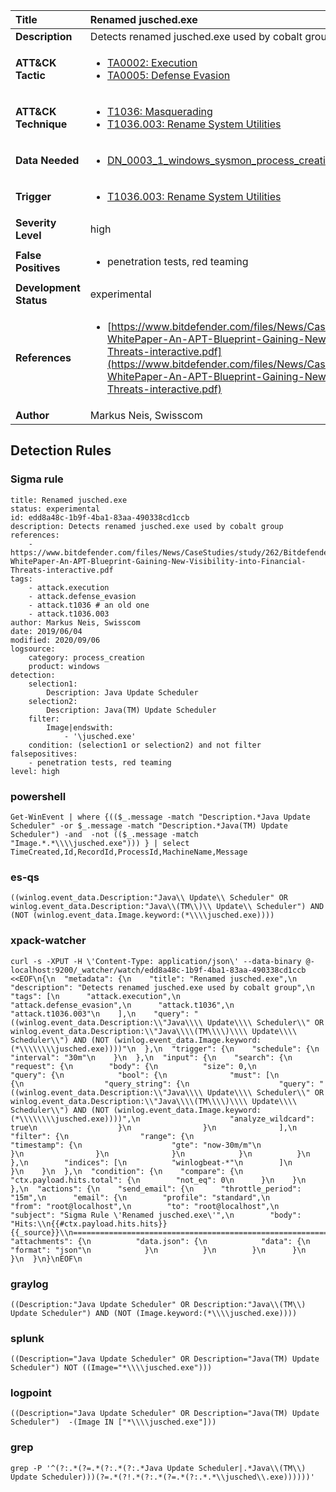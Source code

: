 | Title                    | Renamed jusched.exe       |
|:-------------------------|:------------------|
| **Description**          | Detects renamed jusched.exe used by cobalt group |
| **ATT&amp;CK Tactic**    |  <ul><li>[TA0002: Execution](https://attack.mitre.org/tactics/TA0002)</li><li>[TA0005: Defense Evasion](https://attack.mitre.org/tactics/TA0005)</li></ul>  |
| **ATT&amp;CK Technique** | <ul><li>[T1036: Masquerading](https://attack.mitre.org/techniques/T1036)</li><li>[T1036.003: Rename System Utilities](https://attack.mitre.org/techniques/T1036/003)</li></ul>  |
| **Data Needed**          | <ul><li>[DN_0003_1_windows_sysmon_process_creation](../Data_Needed/DN_0003_1_windows_sysmon_process_creation.md)</li></ul>  |
| **Trigger**              | <ul><li>[T1036.003: Rename System Utilities](../Triggers/T1036.003.md)</li></ul>  |
| **Severity Level**       | high |
| **False Positives**      | <ul><li>penetration tests, red teaming</li></ul>  |
| **Development Status**   | experimental |
| **References**           | <ul><li>[https://www.bitdefender.com/files/News/CaseStudies/study/262/Bitdefender-WhitePaper-An-APT-Blueprint-Gaining-New-Visibility-into-Financial-Threats-interactive.pdf](https://www.bitdefender.com/files/News/CaseStudies/study/262/Bitdefender-WhitePaper-An-APT-Blueprint-Gaining-New-Visibility-into-Financial-Threats-interactive.pdf)</li></ul>  |
| **Author**               | Markus Neis, Swisscom |


## Detection Rules

### Sigma rule

```
title: Renamed jusched.exe 
status: experimental
id: edd8a48c-1b9f-4ba1-83aa-490338cd1ccb
description: Detects renamed jusched.exe used by cobalt group 
references:
    - https://www.bitdefender.com/files/News/CaseStudies/study/262/Bitdefender-WhitePaper-An-APT-Blueprint-Gaining-New-Visibility-into-Financial-Threats-interactive.pdf
tags:
    - attack.execution
    - attack.defense_evasion
    - attack.t1036 # an old one
    - attack.t1036.003    
author: Markus Neis, Swisscom
date: 2019/06/04
modified: 2020/09/06
logsource:
    category: process_creation
    product: windows
detection:
    selection1:
        Description: Java Update Scheduler
    selection2:
        Description: Java(TM) Update Scheduler
    filter:
        Image|endswith:
            - '\jusched.exe'
    condition: (selection1 or selection2) and not filter
falsepositives:
    - penetration tests, red teaming
level: high

```





### powershell
    
```
Get-WinEvent | where {(($_.message -match "Description.*Java Update Scheduler" -or $_.message -match "Description.*Java(TM) Update Scheduler") -and  -not (($_.message -match "Image.*.*\\\\jusched.exe"))) } | select TimeCreated,Id,RecordId,ProcessId,MachineName,Message
```


### es-qs
    
```
((winlog.event_data.Description:"Java\\ Update\\ Scheduler" OR winlog.event_data.Description:"Java\\(TM\\)\\ Update\\ Scheduler") AND (NOT (winlog.event_data.Image.keyword:(*\\\\jusched.exe))))
```


### xpack-watcher
    
```
curl -s -XPUT -H \'Content-Type: application/json\' --data-binary @- localhost:9200/_watcher/watch/edd8a48c-1b9f-4ba1-83aa-490338cd1ccb <<EOF\n{\n  "metadata": {\n    "title": "Renamed jusched.exe",\n    "description": "Detects renamed jusched.exe used by cobalt group",\n    "tags": [\n      "attack.execution",\n      "attack.defense_evasion",\n      "attack.t1036",\n      "attack.t1036.003"\n    ],\n    "query": "((winlog.event_data.Description:\\"Java\\\\ Update\\\\ Scheduler\\" OR winlog.event_data.Description:\\"Java\\\\(TM\\\\)\\\\ Update\\\\ Scheduler\\") AND (NOT (winlog.event_data.Image.keyword:(*\\\\\\\\jusched.exe))))"\n  },\n  "trigger": {\n    "schedule": {\n      "interval": "30m"\n    }\n  },\n  "input": {\n    "search": {\n      "request": {\n        "body": {\n          "size": 0,\n          "query": {\n            "bool": {\n              "must": [\n                {\n                  "query_string": {\n                    "query": "((winlog.event_data.Description:\\"Java\\\\ Update\\\\ Scheduler\\" OR winlog.event_data.Description:\\"Java\\\\(TM\\\\)\\\\ Update\\\\ Scheduler\\") AND (NOT (winlog.event_data.Image.keyword:(*\\\\\\\\jusched.exe))))",\n                    "analyze_wildcard": true\n                  }\n                }\n              ],\n              "filter": {\n                "range": {\n                  "timestamp": {\n                    "gte": "now-30m/m"\n                  }\n                }\n              }\n            }\n          }\n        },\n        "indices": [\n          "winlogbeat-*"\n        ]\n      }\n    }\n  },\n  "condition": {\n    "compare": {\n      "ctx.payload.hits.total": {\n        "not_eq": 0\n      }\n    }\n  },\n  "actions": {\n    "send_email": {\n      "throttle_period": "15m",\n      "email": {\n        "profile": "standard",\n        "from": "root@localhost",\n        "to": "root@localhost",\n        "subject": "Sigma Rule \'Renamed jusched.exe\'",\n        "body": "Hits:\\n{{#ctx.payload.hits.hits}}{{_source}}\\n================================================================================\\n{{/ctx.payload.hits.hits}}",\n        "attachments": {\n          "data.json": {\n            "data": {\n              "format": "json"\n            }\n          }\n        }\n      }\n    }\n  }\n}\nEOF\n
```


### graylog
    
```
((Description:"Java Update Scheduler" OR Description:"Java\\(TM\\) Update Scheduler") AND (NOT (Image.keyword:(*\\\\jusched.exe))))
```


### splunk
    
```
((Description="Java Update Scheduler" OR Description="Java(TM) Update Scheduler") NOT ((Image="*\\\\jusched.exe")))
```


### logpoint
    
```
((Description="Java Update Scheduler" OR Description="Java(TM) Update Scheduler")  -(Image IN ["*\\\\jusched.exe"]))
```


### grep
    
```
grep -P '^(?:.*(?=.*(?:.*(?:.*Java Update Scheduler|.*Java\\(TM\\) Update Scheduler)))(?=.*(?!.*(?:.*(?=.*(?:.*.*\\jusched\\.exe))))))'
```



